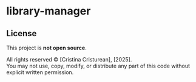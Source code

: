 # library-manager

## License

This project is **not open source**.

All rights reserved © [Cristina Cristurean], [2025].  
You may not use, copy, modify, or distribute any part of this code without explicit written permission.
